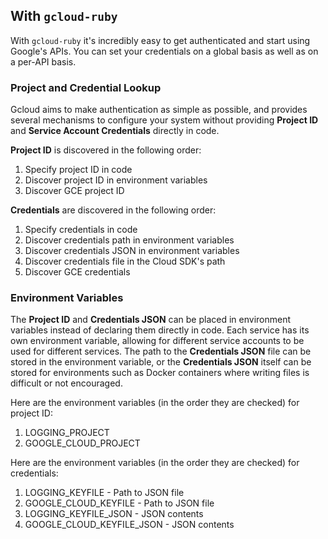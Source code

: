 ## With `gcloud-ruby`

With `gcloud-ruby` it's incredibly easy to get authenticated and start using Google's APIs. You can set your credentials on a global basis as well as on a per-API basis.

### Project and Credential Lookup

Gcloud aims to make authentication as simple as possible, and provides several mechanisms to configure your system without providing **Project ID** and **Service Account Credentials** directly in code.

**Project ID** is discovered in the following order:

1. Specify project ID in code
2. Discover project ID in environment variables
3. Discover GCE project ID

**Credentials** are discovered in the following order:

1. Specify credentials in code
2. Discover credentials path in environment variables
3. Discover credentials JSON in environment variables
4. Discover credentials file in the Cloud SDK's path
5. Discover GCE credentials

### Environment Variables

The **Project ID** and **Credentials JSON** can be placed in environment variables instead of declaring them directly in code. Each service has its own environment variable, allowing for different service accounts to be used for different services. The path to the **Credentials JSON** file can be stored in the environment variable, or the **Credentials JSON** itself can be stored for environments such as Docker containers where writing files is difficult or not encouraged.

Here are the environment variables (in the order they are checked) for project ID:

1. LOGGING_PROJECT
2. GOOGLE_CLOUD_PROJECT

Here are the environment variables (in the order they are checked) for credentials:

1. LOGGING_KEYFILE - Path to JSON file
2. GOOGLE_CLOUD_KEYFILE - Path to JSON file
3. LOGGING_KEYFILE_JSON - JSON contents
4. GOOGLE_CLOUD_KEYFILE_JSON - JSON contents



